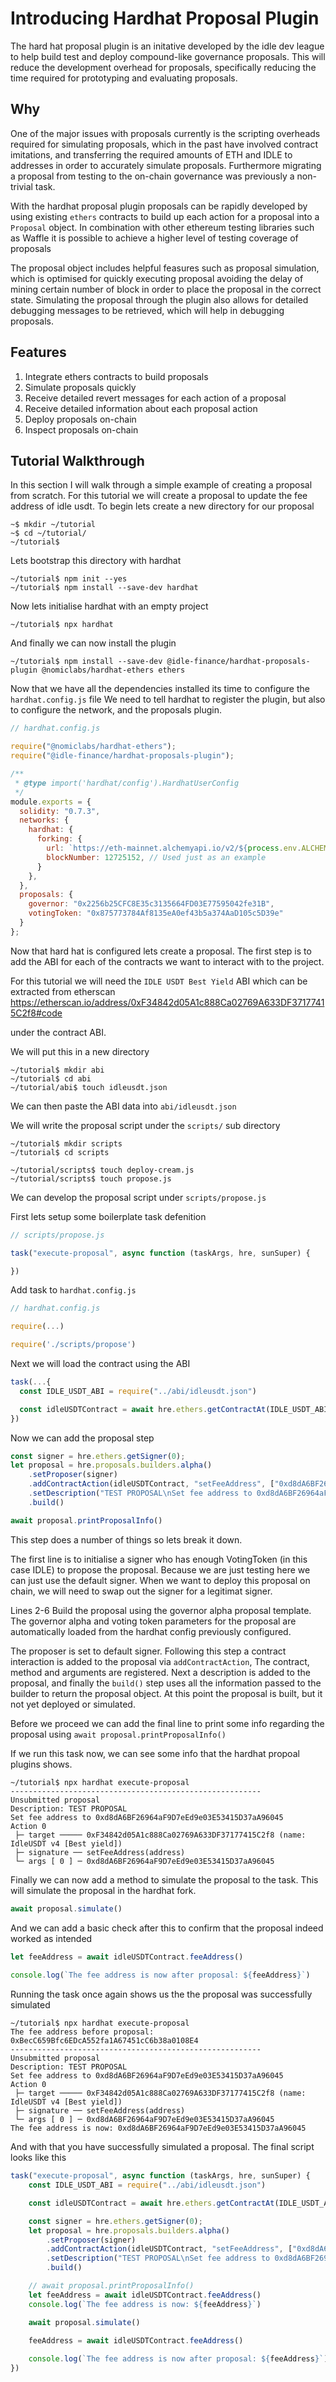 # Introducing Hardhat Proposal Plugin

The hard hat proposal plugin is an initative developed by the idle dev league to help build test and deploy compound-like governance proposals.
This will reduce the development overhead for proposals, specifically reducing the time required for prototyping and evaluating proposals.

## Why

One of the major issues with proposals currently is the scripting overheads required for simulating proposals, which in the past have involved contract imitations, and transferring the required amounts of ETH and IDLE to addresses in order to accurately simulate proposals. Furthermore migrating a proposal from testing to the on-chain governance was previously a non-trivial task.

With the hardhat proposal plugin proposals can be rapidly developed by using existing `ethers` contracts to build up each action for a proposal into a `Proposal` object. In combination with other ethereum testing libraries such as Waffle it is possible to achieve a higher level of testing coverage of proposals 

The proposal object includes helpful feasures such as proposal simulation, which is optimised for quickly executing proposal avoiding the delay of mining certain number of block in order to place the proposal in the correct state.
Simulating the proposal through the plugin also allows for detailed debugging messages to be retrieved, which will help in debugging proposals.

## Features

1. Integrate ethers contracts to build proposals
2. Simulate proposals quickly
3. Receive detailed revert messages for each action of a proposal
4. Receive detailed information about each proposal action
5. Deploy proposals on-chain
6. Inspect proposals on-chain

## Tutorial Walkthrough
In this section I will walk through a simple example of creating a proposal from scratch.
For this tutorial we will create a proposal to update the fee address of idle usdt.
To begin lets create a new directory for our proposal

```
~$ mkdir ~/tutorial
~$ cd ~/tutorial/
~/tutorial$ 
```

Lets bootstrap this directory with hardhat
```
~/tutorial$ npm init --yes
~/tutorial$ npm install --save-dev hardhat
```

Now lets initialise hardhat with an empty project
```
~/tutorial$ npx hardhat
```

And finally we can now install the plugin
```
~/tutorial$ npm install --save-dev @idle-finance/hardhat-proposals-plugin @nomiclabs/hardhat-ethers ethers
```

Now that we have all the dependencies installed its time to configure the `hardhat.config.js` file
We need to tell hardhat to register the plugin, but also to configure the network, and the proposals plugin.

```js
// hardhat.config.js

require("@nomiclabs/hardhat-ethers");
require("@idle-finance/hardhat-proposals-plugin");

/**
 * @type import('hardhat/config').HardhatUserConfig
 */
module.exports = {
  solidity: "0.7.3",
  networks: {
    hardhat: {
      forking: {
        url: `https://eth-mainnet.alchemyapi.io/v2/${process.env.ALCHEMY_API_KEY}`,
        blockNumber: 12725152, // Used just as an example
      }
    },
  },
  proposals: {
    governor: "0x2256b25CFC8E35c3135664FD03E77595042fe31B",
    votingToken: "0x875773784Af8135eA0ef43b5a374AaD105c5D39e"
  }
};
```

Now that hard hat is configured lets create a proposal.
The first step is to add the ABI for each of the contracts we want to interact with to the project.

For this tutorial we will need the `IDLE USDT Best Yield` ABI which can be extracted from etherscan https://etherscan.io/address/0xF34842d05A1c888Ca02769A633DF37177415C2f8#code

under the contract ABI.

We will put this in a new directory

```
~/tutorial$ mkdir abi
~/tutorial$ cd abi
~/tutorial/abi$ touch idleusdt.json
```

We can then paste the ABI data into `abi/idleusdt.json`

We will write the proposal script under the `scripts/` sub directory

```
~/tutorial$ mkdir scripts
~/tutorial$ cd scripts

~/tutorial/scripts$ touch deploy-cream.js
~/tutorial/scripts$ touch propose.js
```

We can develop the proposal script under `scripts/propose.js`

First lets setup some boilerplate task defenition

```js
// scripts/propose.js

task("execute-proposal", async function (taskArgs, hre, sunSuper) {

})
```

Add task to `hardhat.config.js`
```js
// hardhat.config.js

require(...)

require('./scripts/propose')
```

Next we will load the contract using the ABI

```js
task(...{
  const IDLE_USDT_ABI = require("../abi/idleusdt.json")

  const idleUSDTContract = await hre.ethers.getContractAt(IDLE_USDT_ABI, "0xF34842d05A1c888Ca02769A633DF37177415C2f8")
})
```

Now we can add the proposal step
```js
const signer = hre.ethers.getSigner(0);
let proposal = hre.proposals.builders.alpha()
    .setProposer(signer)
    .addContractAction(idleUSDTContract, "setFeeAddress", ["0xd8dA6BF26964aF9D7eEd9e03E53415D37aA96045"])
    .setDescription("TEST PROPOSAL\nSet fee address to 0xd8dA6BF26964aF9D7eEd9e03E53415D37aA96045")
    .build()

await proposal.printProposalInfo()
```

This step does a number of things so lets break it down.

The first line is to initialise a signer who has enough VotingToken (in this case IDLE) to propose the proposal. Because we are just testing here we can just use the default signer.
When we want to deploy this proposal on chain, we will need to swap out the signer for a legitimat signer.

Lines 2-6 Build the proposal using the governor alpha proposal template.
The governor alpha and voting token parameters for the proposal are automatically loaded from the hardhat config previously configured.

The proposer is set to default signer. Following this step a contract interaction is added to the proposal via `addContractAction`, The contract, method and arguments are registered.
Next a description is added to the proposal, and finally the `build()` step uses all the information passed to the builder to return the proposal object.
At this point the proposal is built, but it not yet deployed or simulated.

Before we proceed we can add the final line to print some info regarding the proposal using `await proposal.printProposalInfo()`

If we run this task now, we can see some info that the hardhat propoal plugins shows.

```
~/tutorial$ npx hardhat execute-proposal
--------------------------------------------------------
Unsubmitted proposal
Description: TEST PROPOSAL
Set fee address to 0xd8dA6BF26964aF9D7eEd9e03E53415D37aA96045
Action 0
 ├─ target ───── 0xF34842d05A1c888Ca02769A633DF37177415C2f8 (name: IdleUSDT v4 [Best yield])
 ├─ signature ── setFeeAddress(address)
 └─ args [ 0 ] ─ 0xd8dA6BF26964aF9D7eEd9e03E53415D37aA96045
```

Finally we can now add a method to simulate the proposal to the task. This will simulate the proposal in the hardhat fork.

```js
await proposal.simulate()
```

And we can add a basic check after this to confirm that the proposal indeed worked as intended

```js
let feeAddress = await idleUSDTContract.feeAddress()
    
console.log(`The fee address is now after proposal: ${feeAddress}`)
```

Running the task once again shows us the the proposal was successfully simulated
```
~/tutorial$ npx hardhat execute-proposal
The fee address before proposal: 0xBecC659Bfc6EDcA552fa1A67451cC6b38a0108E4
--------------------------------------------------------
Unsubmitted proposal
Description: TEST PROPOSAL
Set fee address to 0xd8dA6BF26964aF9D7eEd9e03E53415D37aA96045
Action 0
 ├─ target ───── 0xF34842d05A1c888Ca02769A633DF37177415C2f8 (name: IdleUSDT v4 [Best yield])
 ├─ signature ── setFeeAddress(address)
 └─ args [ 0 ] ─ 0xd8dA6BF26964aF9D7eEd9e03E53415D37aA96045
The fee address is now: 0xd8dA6BF26964aF9D7eEd9e03E53415D37aA96045
```

And with that you have successfully simulated a proposal. The final script looks like this

```js
task("execute-proposal", async function (taskArgs, hre, sunSuper) {
    const IDLE_USDT_ABI = require("../abi/idleusdt.json")

    const idleUSDTContract = await hre.ethers.getContractAt(IDLE_USDT_ABI, "0xF34842d05A1c888Ca02769A633DF37177415C2f8");

    const signer = hre.ethers.getSigner(0);
    let proposal = hre.proposals.builders.alpha()
        .setProposer(signer)
        .addContractAction(idleUSDTContract, "setFeeAddress", ["0xd8dA6BF26964aF9D7eEd9e03E53415D37aA96045"])
        .setDescription("TEST PROPOSAL\nSet fee address to 0xd8dA6BF26964aF9D7eEd9e03E53415D37aA96045")
        .build()

    // await proposal.printProposalInfo()
    let feeAddress = await idleUSDTContract.feeAddress()
    console.log(`The fee address is now: ${feeAddress}`)

    await proposal.simulate()

    feeAddress = await idleUSDTContract.feeAddress()
    
    console.log(`The fee address is now after proposal: ${feeAddress}`)
})
```
